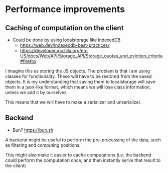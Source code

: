 # Performance improvements
## Caching of computation on the client
- Could be done by using localstorage like indexedDB
  - https://web.dev/indexeddb-best-practices/
  - https://developer.mozilla.org/en-US/docs/Web/API/Storage_API/Storage_quotas_and_eviction_criteria#firefox

I imagine this as storing the JS objects.
The problem is that i am using classes for functionality. 
These will have to be restored from the saved objects.
It is my understanding that saving them to localstorage will save them in a json-like format, 
which means we will lose class information, unless we add it by ourselves.

This means that we will have to make a serializer and unserializer. 


## Backend
- Bun? https://bun.sh

A backend might be useful to perform the pre-processing of the data, such as filtering and computing positions.

This might also make it easier to cache computations 
(i.e. the backend could perform the computation once, and then instantly serve that result to the client)